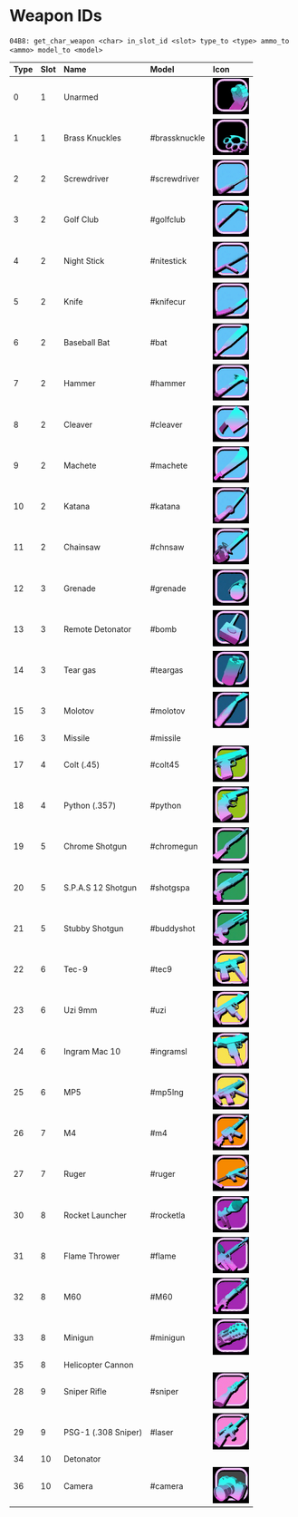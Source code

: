 # Weapon IDs

```text
04B8: get_char_weapon <char> in_slot_id <slot> type_to <type> ammo_to <ammo> model_to <model> 
```

| Type | Slot | Name | Model | Icon |
| :--- | :--- | :--- | :--- | :--- |
| 0 | 1 | Unarmed |  | ![](../../.gitbook/assets/fist.gif) |
| 1 | 1 | Brass Knuckles | \#brassknuckle | ![](../../.gitbook/assets/brassknuckle.gif) |
| 2 | 2 | Screwdriver | \#screwdriver | ![](../../.gitbook/assets/screwdriver.gif) |
| 3 | 2 | Golf Club | \#golfclub | ![](../../.gitbook/assets/golfclub.gif) |
| 4 | 2 | Night Stick | \#nitestick | ![](../../.gitbook/assets/nitestick.gif) |
| 5 | 2 | Knife | \#knifecur | ![](../../.gitbook/assets/knifecur.gif) |
| 6 | 2 | Baseball Bat | \#bat | ![](../../.gitbook/assets/bat.gif) |
| 7 | 2 | Hammer | \#hammer | ![](../../.gitbook/assets/hammer.gif) |
| 8 | 2 | Cleaver | \#cleaver | ![](../../.gitbook/assets/cleaver.gif) |
| 9 | 2 | Machete | \#machete | ![](../../.gitbook/assets/machete.gif) |
| 10 | 2 | Katana | \#katana | ![](../../.gitbook/assets/katana.gif) |
| 11 | 2 | Chainsaw | \#chnsaw | ![](../../.gitbook/assets/chnsaw.gif) |
| 12 | 3 | Grenade | \#grenade | ![](../../.gitbook/assets/grenade.gif) |
| 13 | 3 | Remote Detonator | \#bomb | ![](../../.gitbook/assets/bomb.gif) |
| 14 | 3 | Tear gas | \#teargas | ![](../../.gitbook/assets/teargas.gif) |
| 15 | 3 | Molotov | \#molotov | ![](../../.gitbook/assets/molotov.gif) |
| 16 | 3 | Missile | \#missile |  |
| 17 | 4 | Colt \(.45\) | \#colt45 | ![](../../.gitbook/assets/colt45.gif) |
| 18 | 4 | Python \(.357\) | \#python | ![](../../.gitbook/assets/python.gif) |
| 19 | 5 | Chrome Shotgun | \#chromegun | ![](../../.gitbook/assets/chromegun.gif) |
| 20 | 5 | S.P.A.S 12 Shotgun | \#shotgspa | ![](../../.gitbook/assets/shotgspa%20%281%29.gif) |
| 21 | 5 | Stubby Shotgun | \#buddyshot | ![](../../.gitbook/assets/buddyshot.gif) |
| 22 | 6 | Tec-9 | \#tec9 | ![](../../.gitbook/assets/tec9.gif) |
| 23 | 6 | Uzi 9mm | \#uzi | ![](../../.gitbook/assets/uzi.gif) |
| 24 | 6 | Ingram Mac 10 | \#ingramsl | ![](../../.gitbook/assets/ingramsl.gif) |
| 25 | 6 | MP5 | \#mp5lng | ![](../../.gitbook/assets/mp5lng.gif) |
| 26 | 7 | M4 | \#m4 | ![](../../.gitbook/assets/m4.gif) |
| 27 | 7 | Ruger | \#ruger | ![](../../.gitbook/assets/ruger.gif) |
| 30 | 8 | Rocket Launcher | \#rocketla | ![](../../.gitbook/assets/rocketla.gif) |
| 31 | 8 | Flame Thrower | \#flame | ![](../../.gitbook/assets/flame.gif) |
| 32 | 8 | M60 | \#M60 | ![](../../.gitbook/assets/m60.gif) |
| 33 | 8 | Minigun | \#minigun | ![](../../.gitbook/assets/minigun.gif) |
| 35 | 8 | Helicopter Cannon |  |  |
| 28 | 9 | Sniper Rifle | \#sniper | ![](../../.gitbook/assets/sniper.gif) |
| 29 | 9 | PSG-1 \(.308 Sniper\) | \#laser | ![](../../.gitbook/assets/laser.gif) |
| 34 | 10 | Detonator |  |  |
| 36 | 10 | Camera | \#camera | ![](../../.gitbook/assets/camera.gif) |

